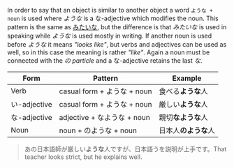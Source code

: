 In order to say that an object is similar to another object a word `ような + noun` is used where *ような* is a な-adjective which modifies the noun. This pattern is the same as [みたいな](83), but the difference is that *みたいな* is used in speaking while *ような* is used mostly in writing.
If another noun is used before *ような* it means *"looks like"*, but verbs and adjectives can be used as well, so in this case the meaning is rather *"like"*. Again a noun must be connected with the *の particle* and a な-adjective retains the last *な*.

|Form|Pattern|Example|
|-|-|-|
|Verb|casual form + ような + noun|食べる**ような**人|
|い-adjective|casual form + ような + noun|厳しい**ような**人|
|な-adjective|adjective + なような + noun|親切**なような**人|
|Noun|noun + のような + noun|日本人**のような**人|

>あの日本語師が厳しい**ような**人ですが、日本語うを説明が上手です。That teacher looks strict, but he explains well.